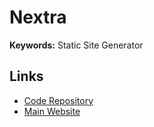 # Nextra

**Keywords:** Static Site Generator

## Links

- [Code Repository](https://github.com/shuding/nextra)
- [Main Website](https://nextra.site)

<!--
https://youtube.com/watch?v=mfuiMHiFEYo
-->
